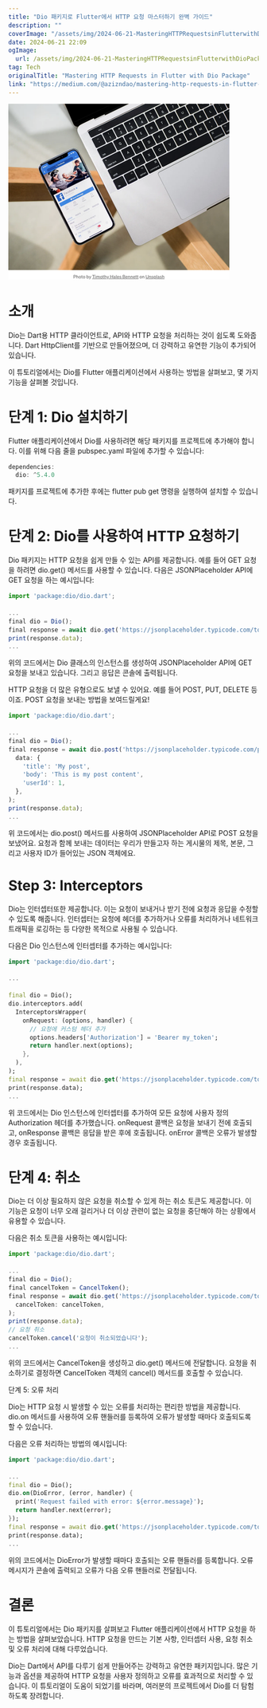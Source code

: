 ```yaml
---
title: "Dio 패키지로 Flutter에서 HTTP 요청 마스터하기 완벽 가이드"
description: ""
coverImage: "/assets/img/2024-06-21-MasteringHTTPRequestsinFlutterwithDioPackage_0.png"
date: 2024-06-21 22:09
ogImage: 
  url: /assets/img/2024-06-21-MasteringHTTPRequestsinFlutterwithDioPackage_0.png
tag: Tech
originalTitle: "Mastering HTTP Requests in Flutter with Dio Package"
link: "https://medium.com/@azizndao/mastering-http-requests-in-flutter-with-dio-package-975b75002911"
---
```



<img src="/assets/img/2024-06-21-MasteringHTTPRequestsinFlutterwithDioPackage_0.png" />

# 소개

Dio는 Dart용 HTTP 클라이언트로, API와 HTTP 요청을 처리하는 것이 쉽도록 도와줍니다. Dart HttpClient를 기반으로 만들어졌으며, 더 강력하고 유연한 기능이 추가되어 있습니다.

이 튜토리얼에서는 Dio를 Flutter 애플리케이션에서 사용하는 방법을 살펴보고, 몇 가지 기능을 살펴볼 것입니다.

<div class="content-ad"></div>

# 단계 1: Dio 설치하기

Flutter 애플리케이션에서 Dio를 사용하려면 해당 패키지를 프로젝트에 추가해야 합니다. 이를 위해 다음 줄을 pubspec.yaml 파일에 추가할 수 있습니다:

```js
dependencies:
  dio: ^5.4.0
```

패키지를 프로젝트에 추가한 후에는 flutter pub get 명령을 실행하여 설치할 수 있습니다.

<div class="content-ad"></div>

# 단계 2: Dio를 사용하여 HTTP 요청하기

Dio 패키지는 HTTP 요청을 쉽게 만들 수 있는 API를 제공합니다. 예를 들어 GET 요청을 하려면 dio.get() 메서드를 사용할 수 있습니다. 다음은 JSONPlaceholder API에 GET 요청을 하는 예시입니다:

```js
import 'package:dio/dio.dart';

...
final dio = Dio();
final response = await dio.get('https://jsonplaceholder.typicode.com/todos/1');
print(response.data);
...
```

위의 코드에서는 Dio 클래스의 인스턴스를 생성하여 JSONPlaceholder API에 GET 요청을 보내고 있습니다. 그리고 응답은 콘솔에 출력됩니다.

<div class="content-ad"></div>

HTTP 요청을 더 많은 유형으로도 보낼 수 있어요. 예를 들어 POST, PUT, DELETE 등이죠. POST 요청을 보내는 방법을 보여드릴게요!

```js
import 'package:dio/dio.dart';

...
final dio = Dio();
final response = await dio.post('https://jsonplaceholder.typicode.com/posts',
  data: {
    'title': 'My post',
    'body': 'This is my post content',
    'userId': 1,
  },
);
print(response.data);
...
```

위 코드에서는 dio.post() 메서드를 사용하여 JSONPlaceholder API로 POST 요청을 보냈어요. 요청과 함께 보내는 데이터는 우리가 만들고자 하는 게시물의 제목, 본문, 그리고 사용자 ID가 들어있는 JSON 객체에요.

# Step 3: Interceptors

<div class="content-ad"></div>

Dio는 인터셉터또한 제공합니다. 이는 요청이 보내거나 받기 전에 요청과 응답을 수정할 수 있도록 해줍니다. 인터셉터는 요청에 헤더를 추가하거나 오류를 처리하거나 네트워크 트래픽을 로깅하는 등 다양한 목적으로 사용될 수 있습니다.

다음은 Dio 인스턴스에 인터셉터를 추가하는 예시입니다:

```dart
import 'package:dio/dio.dart';

...

final dio = Dio();
dio.interceptors.add(
  InterceptorsWrapper(
    onRequest: (options, handler) {
      // 요청에 커스텀 헤더 추가
      options.headers['Authorization'] = 'Bearer my_token';
      return handler.next(options);
    },
  ),
);
final response = await dio.get('https://jsonplaceholder.typicode.com/todos/1');
print(response.data);
...
```

위 코드에서는 Dio 인스턴스에 인터셉터를 추가하여 모든 요청에 사용자 정의 Authorization 헤더를 추가했습니다. onRequest 콜백은 요청을 보내기 전에 호출되고, onResponse 콜백은 응답을 받은 후에 호출됩니다. onError 콜백은 오류가 발생할 경우 호출됩니다.

<div class="content-ad"></div>

# 단계 4: 취소

Dio는 더 이상 필요하지 않은 요청을 취소할 수 있게 하는 취소 토큰도 제공합니다. 이 기능은 요청이 너무 오래 걸리거나 더 이상 관련이 없는 요청을 중단해야 하는 상황에서 유용할 수 있습니다.

다음은 취소 토큰을 사용하는 예시입니다:

```js
import 'package:dio/dio.dart';

...
final dio = Dio();
final cancelToken = CancelToken();
final response = await dio.get('https://jsonplaceholder.typicode.com/todos/1',
  cancelToken: cancelToken,
);
print(response.data);
// 요청 취소
cancelToken.cancel('요청이 취소되었습니다');
...
```

<div class="content-ad"></div>

위의 코드에서는 CancelToken을 생성하고 dio.get() 메서드에 전달합니다. 요청을 취소하기로 결정하면 CancelToken 객체의 cancel() 메서드를 호출할 수 있습니다.

단계 5: 오류 처리

Dio는 HTTP 요청 시 발생할 수 있는 오류를 처리하는 편리한 방법을 제공합니다. dio.on 메서드를 사용하여 오류 핸들러를 등록하여 오류가 발생할 때마다 호출되도록 할 수 있습니다.

다음은 오류 처리하는 방법의 예시입니다:

<div class="content-ad"></div>

```dart
import 'package:dio/dio.dart';

...
final dio = Dio();
dio.on(DioError, (error, handler) {
  print('Request failed with error: ${error.message}');
  return handler.next(error);
});
final response = await dio.get('https://jsonplaceholder.typicode.com/todos/999');
print(response.data);
...
```

위의 코드에서는 DioError가 발생할 때마다 호출되는 오류 핸들러를 등록합니다. 오류 메시지가 콘솔에 출력되고 오류가 다음 오류 핸들러로 전달됩니다.

# 결론

이 튜토리얼에서는 Dio 패키지를 살펴보고 Flutter 애플리케이션에서 HTTP 요청을 하는 방법을 살펴보았습니다. HTTP 요청을 만드는 기본 사항, 인터셉터 사용, 요청 취소 및 오류 처리에 대해 다루었습니다.


<div class="content-ad"></div>

Dio는 Dart에서 API를 다루기 쉽게 만들어주는 강력하고 유연한 패키지입니다. 많은 기능과 옵션을 제공하여 HTTP 요청을 사용자 정의하고 오류를 효과적으로 처리할 수 있습니다. 이 튜토리얼이 도움이 되었기를 바라며, 여러분의 프로젝트에서 Dio를 더 탐험하도록 장려합니다.